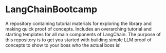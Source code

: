 # LangChainBootcamp
A repository containing tutorial materials for exploring the library and making quick proof of concepts. Includes an overarching tutorial and starting templates for all main components of LangChain. The purpose of this repository is to get you started with building simple LLM proof of concepts to show to your boss who the actual boss is!
